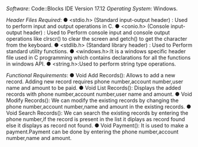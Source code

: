 *Software*: Code::Blocks IDE Version 17.12
*Operating System*: Windows.

*Header Files Required*:
● <stdio.h> (Standard input-output header) : Used to perform input and output operations in C. 
● <conio.h> (Console input-output header) : Used to Perform console input and console output operations like clrscr() to clear the screen and getch() to get the character from the keyboard.
● <stdlib.h> (Standard library header) : Used to Perform standard utility functions. 
● <windows.h>:It is a windows specific header file used in C programming which contains declarations for all the functions in windows API.
● <string.h>:Used to perform string type operations.

*Functional Requirements*:
● Void Add Records(): Allows to add a new record. Adding new record requires phone number,account number,user name and amount to be paid.
● Void List Records(): Displays the added records with phone number,account number,user name and amount.
● Void Modify Records(): We can modify the existing records by changing the phone number,account number,name and amount in the existing records. 
● Void Search Records(): We can search the existing records by entering the phone number,if the record is present in the list it diplays as record found else it displays as record not found.
● Void Payment(): It is used to make a payment.Payment can be done by entering the phone number,account number,name and amount. 
